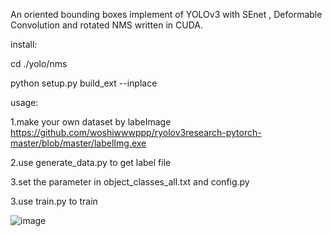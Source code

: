 An oriented bounding boxes implement of YOLOv3 with SEnet , Deformable Convolution and rotated NMS written in CUDA. 

install:

cd ./yolo/nms

python setup.py build_ext --inplace

usage:

1.make your own dataset by labeImage https://github.com/woshiwwwppp/ryolov3research-pytorch-master/blob/master/labelImg.exe

2.use generate_data.py to get label file

3.set the parameter in object_classes_all.txt and config.py

3.use train.py to train

![image](https://github.com/woshiwwwppp/ryolov3research-pytorch-master/blob/master/picture.jpg)
